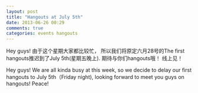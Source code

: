 ```yaml
---
layout: post
title: "Hangouts at July 5th"
date: 2013-06-26 00:29
comments: true
categories: events hangouts
---
```

Hey guys! 由于这个星期大家都比较忙， 所以我们将原定六月28号的The first hangouts推迟到了July 5th(星期五晚上). 期待与你们hangouts哦！ 线上见！

Hey guys! We are all kinda busy at this week, so we decide to delay our first hangouts to July 5th（Friday night), looking forward to meet you guys on hangouts! Peace!